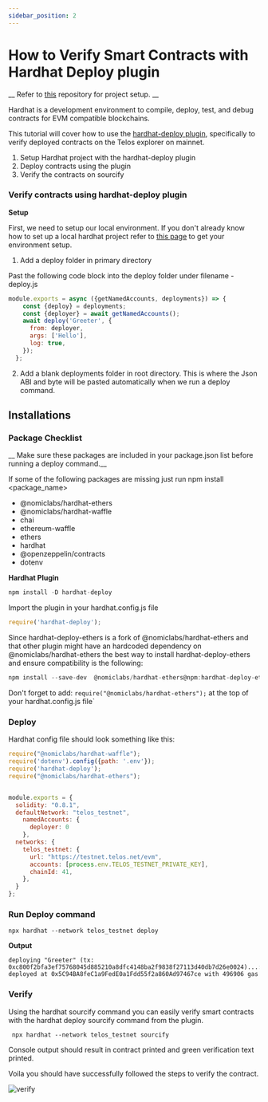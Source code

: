 ```yaml
---
sidebar_position: 2
---
```



# How to Verify Smart Contracts with Hardhat Deploy plugin

__ Refer to [this](https://github.com/nathanduft44/telos_hardhat_deploy) repository for project setup. __

Hardhat is a development environment to compile, deploy, test, and debug contracts for EVM compatible blockchains. 

This tutorial will cover how to use the [hardhat-deploy plugin](https://github.com/wighawag/hardhat-deploy), specifically to verify deployed contracts on the Telos explorer on mainnet. 


1. Setup Hardhat project with the hardhat-deploy plugin
2. Deploy contracts using the plugin
3. Verify the contracts on sourcify

### Verify contracts using hardhat-deploy plugin

**Setup**

First, we need to setup our local environment. If you don't already know how to set up a local hardhat project refer to [this page](https://hardhat.org/tutorial/setting-up-the-environment.html) to get your environment setup. 



1. Add a deploy folder in primary directory

Past the following code block into the deploy folder under filename - deploy.js

```js title="hardhat_project/deploy/00_deploy_my_contract.js"
module.exports = async ({getNamedAccounts, deployments}) => {
    const {deploy} = deployments;
    const {deployer} = await getNamedAccounts();
    await deploy('Greeter', {
      from: deployer,
      args: ['Hello'],
      log: true,
    });
  };
```

2. Add a blank deployments folder in root directory. This is where the Json ABI and byte will be pasted automatically when we run a deploy command. 

## Installations

### Package Checklist
__ Make sure these packages are included in your package.json list before running a deploy command.__

If some of the following packages are missing just run npm install <package_name>
- @nomiclabs/hardhat-ethers
- @nomiclabs/hardhat-waffle
- chai
- ethereum-waffle
- ethers
- hardhat
- @openzeppelin/contracts
- dotenv


**Hardhat Plugin**
```js title="desktop/Basic_hardhat_project"
npm install -D hardhat-deploy
```
Import the plugin in your hardhat.config.js file
```js title="/hardhat.config.js"
require('hardhat-deploy');
```
Since hardhat-deploy-ethers is a fork of @nomiclabs/hardhat-ethers and that other plugin might have an hardcoded dependency on @nomiclabs/hardhat-ethers the best way to install hardhat-deploy-ethers and ensure compatibility is the following:
```js title="/Basic_hardhat_project"
npm install --save-dev  @nomiclabs/hardhat-ethers@npm:hardhat-deploy-ethers ethers
```
Don't forget to add: ``` require("@nomiclabs/hardhat-ethers"); ``` at the top of your hardhat.config.js file`


### Deploy
Hardhat config file should look something like this:
```js title="/hardhat.config.js"
require("@nomiclabs/hardhat-waffle");
require('dotenv').config({path: '.env'});
require('hardhat-deploy');
require("@nomiclabs/hardhat-ethers");


module.exports = {
  solidity: "0.8.1",
  defaultNetwork: "telos_testnet",
    namedAccounts: {
      deployer: 0
    },
  networks: {
    telos_testnet: {
      url: "https://testnet.telos.net/evm",
      accounts: [process.env.TELOS_TESTNET_PRIVATE_KEY],
      chainId: 41,
    },
  }
};
```
### Run Deploy command

```
npx hardhat --network telos_testnet deploy
```

**Output**
```
deploying "Greeter" (tx: 0xc800f2bfa3ef75768045d885210a8dfc4148ba2f9838f27113d40db7d26e0024)...: deployed at 0x5C94BA8feC1a9FedE0a1Fdd55f2a860Ad97467ce with 496906 gas
```



### Verify

Using the hardhat sourcify command you can easily verify smart contracts with the hardhat deploy sourcify command from the plugin.


 ``` npx hardhat --network telos_testnet sourcify```


Console output should result in contract printed and green verification text printed.

Voila you should have successfully followed the steps to verify the contract. 


![verify](/img/verify.png)

